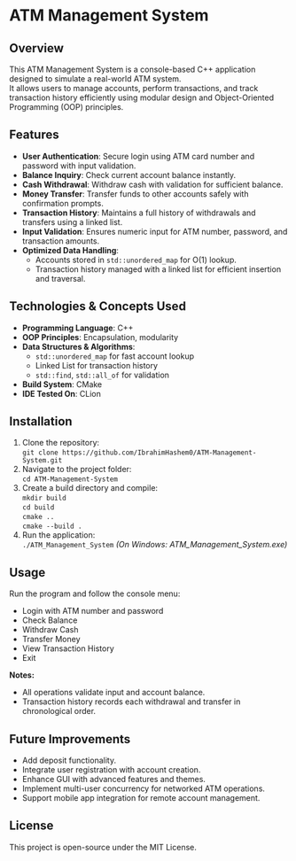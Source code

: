 # ATM Management System

## Overview
This ATM Management System is a console-based C++ application designed to simulate a real-world ATM system.  
It allows users to manage accounts, perform transactions, and track transaction history efficiently using modular design and Object-Oriented Programming (OOP) principles.

## Features
- **User Authentication**: Secure login using ATM card number and password with input validation.  
- **Balance Inquiry**: Check current account balance instantly.  
- **Cash Withdrawal**: Withdraw cash with validation for sufficient balance.  
- **Money Transfer**: Transfer funds to other accounts safely with confirmation prompts.  
- **Transaction History**: Maintains a full history of withdrawals and transfers using a linked list.  
- **Input Validation**: Ensures numeric input for ATM number, password, and transaction amounts.  
- **Optimized Data Handling**: 
  - Accounts stored in `std::unordered_map` for O(1) lookup.  
  - Transaction history managed with a linked list for efficient insertion and traversal.

## Technologies & Concepts Used
- **Programming Language**: C++  
- **OOP Principles**: Encapsulation, modularity  
- **Data Structures & Algorithms**:  
  - `std::unordered_map` for fast account lookup  
  - Linked List for transaction history  
  - `std::find`, `std::all_of` for validation  
- **Build System**: CMake  
- **IDE Tested On**: CLion

## Installation
1. Clone the repository:  
`git clone https://github.com/IbrahimHashem0/ATM-Management-System.git`
2. Navigate to the project folder:  
`cd ATM-Management-System`
3. Create a build directory and compile:  
`mkdir build`  
`cd build`  
`cmake ..`  
`cmake --build .`
4. Run the application:  
`./ATM_Management_System`  *(On Windows: ATM_Management_System.exe)*

## Usage
Run the program and follow the console menu:
- Login with ATM number and password
- Check Balance
- Withdraw Cash
- Transfer Money
- View Transaction History
- Exit

**Notes:**
- All operations validate input and account balance.  
- Transaction history records each withdrawal and transfer in chronological order.

## Future Improvements
- Add deposit functionality.  
- Integrate user registration with account creation.  
- Enhance GUI with advanced features and themes.  
- Implement multi-user concurrency for networked ATM operations.  
- Support mobile app integration for remote account management.

## License
This project is open-source under the MIT License.
